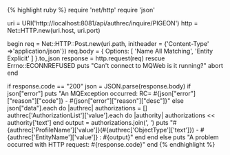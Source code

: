 {% highlight ruby %}
require 'net/http'
require 'json'

uri = URI('http://localhost:8081/api/authrec/inquire/PIGEON')
http = Net::HTTP.new(uri.host, uri.port)

begin
	req = Net::HTTP::Post.new(uri.path, initheader = {'Content-Type' =>'application/json'})
	req.body = {
		Options: [ 
			'Name All Matching', 
			'Entity Explicit'
		]
	}.to_json
	response = http.request(req)
rescue Errno::ECONNREFUSED
	puts "Can't connect to MQWeb is it running?"
	abort
end

if response.code == "200"
	json = JSON.parse(response.body)
	if json["error"]
		puts "An MQException occurred: RC= #{json["error"]["reason"]["code"]} - #{json["error"]["reason"]["desc"]}"
	else
		json["data"].each do |authrec|
			authorizations = []
			authrec['AuthorizationList']['value'].each do |authority|
				authorizations << authority['text']
			end
			output = authorizations.join(', ')
			puts "#{authrec['ProfileName']['value']}(#{authrec['ObjectType']['text']}) - #{authrec['EntityName']['value']} : #{output}"
		end
	end
else
	puts "A problem occurred with HTTP request: #{response.code}"
end
{% endhighlight %}
